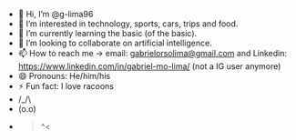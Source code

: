- 👋 Hi, I’m @g-lima96
- 👀 I’m interested in technology, sports, cars, trips and food.
- 🌱 I’m currently learning the basic (of the basic).
- 💞️ I’m looking to collaborate on artificial intelligence.
- 📫 How to reach me -> email: gabrielorsolima@gmail.com and Linkedin: https://www.linkedin.com/in/gabriel-mo-lima/ (not a IG user anymore)
- 😄 Pronouns: He/him/his 
- ⚡ Fun fact: I love racoons
-  /\_/\
-  (o.o)
-   >^<

<!---
g-lima96/g-lima96 is a ✨ special ✨ repository because its `README.md` (this file) appears on your GitHub profile.
You can click the Preview link to take a look at your changes.
--->
